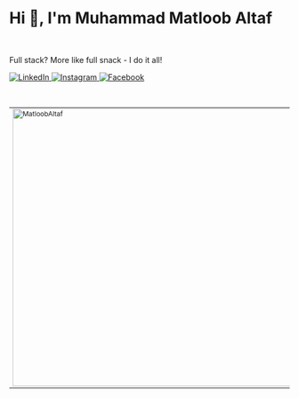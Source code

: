 <h1>Hi 👋, I'm Muhammad Matloob Altaf</h1>
<br/>
<p>Full stack? More like full snack - I do it all!</p>

<a target="_blank" href="https://LinkedIn.com/in/MatloobAltaf">
  <img alt="LinkedIn" src="https://img.shields.io/badge/LinkedIn-%230077B5.svg?&style=for-the-badge&logo=linkedin&logoColor=white"/>
</a>
<a target="_blank" href="https://Instagram.com/MatloobAltaf">
  <img alt="Instagram" src="https://img.shields.io/badge/Instagram-%23E4405F.svg?&style=for-the-badge&logo=Instagram&logoColor=white"/>
</a>
<a target="_blank" href="https://Facebook.com/IMatloobAltaf">
  <img alt="Facebook" src="https://img.shields.io/badge/Facebook-%231877F2.svg?&style=for-the-badge&logo=Facebook&logoColor=white"/>
</a>

<br/>
<br/>
<br/>

<table style="font-size: 12px; border: none;">
  <tr>
    <td rowspan="9">  
      <img
        align="center"
        src="https://github-readme-stats-two-sage-95.vercel.app/api/top-langs/?username=matloobaltaf&theme=github_dark&locale=en&layout=compact"
        alt="MatloobAltaf"
        width="500"
      />
    </td>
  </tr>
  <tr>
    <td>Languages</td>
    <td><img width="70" alt="JavaScript" src="https://img.shields.io/badge/-%23323330.svg?&style=for-the-badge&logo=javascript&logoColor=%23F7DF1E"/></td>
    <td><img width="70" alt="TypeScript" src="https://img.shields.io/badge/-%23007ACC.svg?&style=for-the-badge&logo=typescript&logoColor=white"/></td>
    <td><img width="70" alt="Python" src="https://img.shields.io/badge/python-3670A0?style=for-the-badge&logo=python&logoColor=ffdd54"/></td>
    <td><img width="70" alt="C++" src="https://img.shields.io/badge/c++-%2300599C.svg?style=for-the-badge&logo=c%2B%2B&logoColor=white"/></td>
    <td><img width="70" alt="C#" src="https://img.shields.io/badge/-%23239120.svg?&style=for-the-badge&logo=c-sharp&logoColor=white"/></td>
  </tr>
  <tr>
    <td>Frameworks</td>
    <td><img width="70" alt="React" src="https://img.shields.io/badge/-%2320232a.svg?&style=for-the-badge&logo=react&logoColor=%2361DAFB"/></td>
    <td><img width="70" alt="Bootstrap" src="https://img.shields.io/badge/-%23563D7C.svg?&style=for-the-badge&logo=bootstrap&logoColor=white"/></td>
    <td><img width="70" alt="SASS" src="https://img.shields.io/badge/-hotpink.svg?&style=for-the-badge&logo=SASS&logoColor=white"/></td>
    <td><img width="70" alt=".Net" src="https://img.shields.io/badge/-5C2D91?style=for-the-badge&logo=.net&logoColor=white"/></td>
    <td><img width="70" alt="Django" src="https://img.shields.io/badge/django-%23092E20.svg?style=for-the-badge&logo=django&logoColor=white"/></td>
  </tr>
  <tr>
    <td>Tools</td>
    <td><img width="70" alt="GitHub" src="https://img.shields.io/badge/-%23121011.svg?&style=for-the-badge&logo=github&logoColor=white"/></td>
    <td><img width="70" alt="Postman" src="https://img.shields.io/badge/-FF6C37?style=for-the-badge&logo=postman&logoColor=white" /></td>
    <td><img width="70" alt="Jira" src="https://img.shields.io/badge/jira-%230A0FFF.svg?style=for-the-badge&logo=jira&logoColor=white" /></td>
    <td><img width="70" alt="AWS" src="https://img.shields.io/badge/AWS-%23FF9900.svg?style=for-the-badge&logo=amazon-aws&logoColor=white" /></td>
    <td></td>
  </tr>
  <tr>
    <td>Dev Tools</td>
    <td><img width="70" alt="Visual Studio Code" src="https://img.shields.io/badge/-0078d7.svg?&style=for-the-badge&logo=visual-studio-code&logoColor=white"/></td>
    <td><img width="70" alt="Visual Studio" src="https://img.shields.io/badge/-5C2D91.svg?&style=for-the-badge&logo=visual-studio&logoColor=white"/></td>
    <td><img width="70" alt="JetBrains Rider" src="https://img.shields.io/badge/Rider-000000.svg?style=for-the-badge&logo=Rider&logoColor=white&color=black&labelColor=crimson"/></td>
    <td></td>
    <td></td>
  </tr>
  <!-- <tr>
    <td>Tools</td>
    <td></td>
    <td></td>
    <td></td>
    <td></td>
    <td></td>
    <td></td>
    <td></td>
    <td></td>
  </tr> -->
</table>
